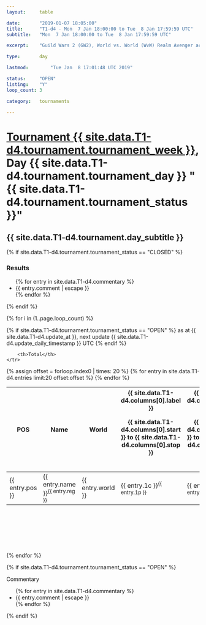 ```yaml
---
layout: 	table

date: 		"2019-01-07 18:05:00"
title: 		"T1-d4 - Mon  7 Jan 18:00:00 to Tue  8 Jan 17:59:59 UTC"
subtitle: 	"Mon  7 Jan 18:00:00 to Tue  8 Jan 17:59:59 UTC"

excerpt:    "Guild Wars 2 (GW2), World vs. World (WvW) Realm Avenger achivement Tournament. \"Every Kill Counts\""

type:       day

lastmod: 		"Tue Jan  8 17:01:48 UTC 2019"

status:     "OPEN"
listing:    "Y"
loop_count: 3

category: 	tournaments

---
```

<div class="table_header">
    <h1><a href="{{ site.data.T1-d4.tournament.week_url }}">Tournament {{ site.data.T1-d4.tournament.tournament_week }}</a>, Day {{ site.data.T1-d4.tournament.tournament_day }} "{{ site.data.T1-d4.tournament.tournament_status }}"</h1>
    <h2>{{ site.data.T1-d4.tournament.day_subtitle }}</h2> 
</div>

{% if site.data.T1-d4.tournament.tournament_status == "CLOSED" %} 
<div class="commentary">
  <h3>Results</h3>
  <ul>
    {% for entry in site.data.T1-d4.commentary %}
    <li class="commentary_list">{{ entry.comment | escape }}</li>
    {% endfor %}
  </ul>
</div>
{% endif %}


{% for i in (1..page.loop_count) %}

{% if site.data.T1-d4.tournament.tournament_status == "OPEN" %} 
<span class="table_nextupdate">as at {{ site.data.T1-d4.update_at }}, next update {{ site.data.T1-d4.update_daily_timestamp }} UTC</span> 
{% endif %}

<table class="day_table">
  <colgroup>
    <col style="width:18px">
    <col style="width:55px">
    <col style="width:55px">
    <col style="width:12px">
    <col style="width:12px">
    <col style="width:12px">
    <col style="width:12px">
    <col style="width:12px">
    <col style="width:12px">
    <col style="width:12px">
    <col style="width:12px">
    <col style="width:12px">
    <col style="width:12px">
    <col style="width:12px">
    <col style="width:12px">
    <col style="width:12px">
    <col style="width:12px">
    <col style="width:12px">
    <col style="width:12px">
    <col style="width:12px">
    <col style="width:12px">
    <col style="width:12px">
    <col style="width:12px">
    <col style="width:12px">
    <col style="width:12px">
    <col style="width:12px">
    <col style="width:12px">
    <col style="width:18px">
  </colgroup>  
  <thead>
    <tr>
        <th>POS</th>
        <th class="AlignLeft">Name</th>
        <th class="AlignLeft">World</th>

<th><div class="label">{{ site.data.T1-d4.columns[0].label }}<p class="onhover">{{ site.data.T1-d4.columns[0].start }} to {{ site.data.T1-d4.columns[0].stop }}</p></div>​</th>
<th><div class="label">{{ site.data.T1-d4.columns[1].label }}<p class="onhover">{{ site.data.T1-d4.columns[1].start }} to {{ site.data.T1-d4.columns[1].stop }}</p></div>​</th>
<th><div class="label">{{ site.data.T1-d4.columns[2].label }}<p class="onhover">{{ site.data.T1-d4.columns[2].start }} to {{ site.data.T1-d4.columns[2].stop }}</p></div>​</th>
<th><div class="label">{{ site.data.T1-d4.columns[3].label }}<p class="onhover">{{ site.data.T1-d4.columns[3].start }} to {{ site.data.T1-d4.columns[3].stop }}</p></div>​</th>
<th><div class="label">{{ site.data.T1-d4.columns[4].label }}<p class="onhover">{{ site.data.T1-d4.columns[4].start }} to {{ site.data.T1-d4.columns[4].stop }}</p></div>​</th>
<th><div class="label">{{ site.data.T1-d4.columns[5].label }}<p class="onhover">{{ site.data.T1-d4.columns[5].start }} to {{ site.data.T1-d4.columns[5].stop }}</p></div>​</th>
<th><div class="label">{{ site.data.T1-d4.columns[6].label }}<p class="onhover">{{ site.data.T1-d4.columns[6].start }} to {{ site.data.T1-d4.columns[6].stop }}</p></div>​</th>
<th><div class="label">{{ site.data.T1-d4.columns[7].label }}<p class="onhover">{{ site.data.T1-d4.columns[7].start }} to {{ site.data.T1-d4.columns[7].stop }}</p></div>​</th>
<th><div class="label">{{ site.data.T1-d4.columns[8].label }}<p class="onhover">{{ site.data.T1-d4.columns[8].start }} to {{ site.data.T1-d4.columns[8].stop }}</p></div>​</th>
<th><div class="label">{{ site.data.T1-d4.columns[9].label }}<p class="onhover">{{ site.data.T1-d4.columns[9].start }} to {{ site.data.T1-d4.columns[9].stop }}</p></div>​</th>
<th><div class="label">{{ site.data.T1-d4.columns[10].label }}<p class="onhover">{{ site.data.T1-d4.columns[10].start }} to {{ site.data.T1-d4.columns[10].stop }}</p></div>​</th>

<th><div class="label">{{ site.data.T1-d4.columns[11].label }}<p class="onhover">{{ site.data.T1-d4.columns[11].start }} to {{ site.data.T1-d4.columns[11].stop }}</p></div>​</th>
<th><div class="label">{{ site.data.T1-d4.columns[12].label }}<p class="onhover">{{ site.data.T1-d4.columns[12].start }} to {{ site.data.T1-d4.columns[12].stop }}</p></div>​</th>
<th><div class="label">{{ site.data.T1-d4.columns[13].label }}<p class="onhover">{{ site.data.T1-d4.columns[13].start }} to {{ site.data.T1-d4.columns[13].stop }}</p></div>​</th>
<th><div class="label">{{ site.data.T1-d4.columns[14].label }}<p class="onhover">{{ site.data.T1-d4.columns[14].start }} to {{ site.data.T1-d4.columns[14].stop }}</p></div>​</th>
<th><div class="label">{{ site.data.T1-d4.columns[15].label }}<p class="onhover">{{ site.data.T1-d4.columns[15].start }} to {{ site.data.T1-d4.columns[15].stop }}</p></div>​</th>
<th><div class="label">{{ site.data.T1-d4.columns[16].label }}<p class="onhover">{{ site.data.T1-d4.columns[16].start }} to {{ site.data.T1-d4.columns[16].stop }}</p></div>​</th>
<th><div class="label">{{ site.data.T1-d4.columns[17].label }}<p class="onhover">{{ site.data.T1-d4.columns[17].start }} to {{ site.data.T1-d4.columns[17].stop }}</p></div>​</th>
<th><div class="label">{{ site.data.T1-d4.columns[18].label }}<p class="onhover">{{ site.data.T1-d4.columns[18].start }} to {{ site.data.T1-d4.columns[18].stop }}</p></div>​</th>
<th><div class="label">{{ site.data.T1-d4.columns[19].label }}<p class="onhover">{{ site.data.T1-d4.columns[19].start }} to {{ site.data.T1-d4.columns[19].stop }}</p></div>​</th>
<th><div class="label">{{ site.data.T1-d4.columns[20].label }}<p class="onhover">{{ site.data.T1-d4.columns[20].start }} to {{ site.data.T1-d4.columns[20].stop }}</p></div>​</th>

<th><div class="label">{{ site.data.T1-d4.columns[21].label }}<p class="onhover">{{ site.data.T1-d4.columns[21].start }} to {{ site.data.T1-d4.columns[21].stop }}</p></div>​</th>
<th><div class="label">{{ site.data.T1-d4.columns[22].label }}<p class="onhover">{{ site.data.T1-d4.columns[22].start }} to {{ site.data.T1-d4.columns[22].stop }}</p></div>​</th>
<th><div class="label">{{ site.data.T1-d4.columns[23].label }}<p class="onhover">{{ site.data.T1-d4.columns[23].start }} to {{ site.data.T1-d4.columns[23].stop }}</p></div>​</th>

        <th>Total</th>
    </tr>
  </thead>
  {% assign offset = forloop.index0 | times: 20 %}
<tbody>
{% for entry in site.data.T1-d4.entries limit:20 offset:offset %}
  <tr>
    <td class="pl{{ entry.pos }}">{{ entry.pos }}</td>
    <td class="AlignLeft">{{ entry.name }}<sup>{{ entry.reg }}</sup></td>
    <td class="AlignLeft">{{ entry.world }}</td>
    <td class="pl{{ entry.1p }}">{{ entry.1c }}<sup>{{ entry.1p }}</sup></td>
    <td class="pl{{ entry.2p }}">{{ entry.2c }}<sup>{{ entry.2p }}</sup></td>
    <td class="pl{{ entry.3p }}">{{ entry.3c }}<sup>{{ entry.3p }}</sup></td>
    <td class="pl{{ entry.4p }}">{{ entry.4c }}<sup>{{ entry.4p }}</sup></td>
    <td class="pl{{ entry.5p }}">{{ entry.5c }}<sup>{{ entry.5p }}</sup></td>
    <td class="pl{{ entry.6p }}">{{ entry.6c }}<sup>{{ entry.6p }}</sup></td>
    <td class="pl{{ entry.7p }}">{{ entry.7c }}<sup>{{ entry.7p }}</sup></td>
    <td class="pl{{ entry.8p }}">{{ entry.8c }}<sup>{{ entry.8p }}</sup></td>
    <td class="pl{{ entry.9p }}">{{ entry.9c }}<sup>{{ entry.9p }}</sup></td>
    <td class="pl{{ entry.10p }}">{{ entry.10c }}<sup>{{ entry.10p }}</sup></td>
    <td class="pl{{ entry.11p }}">{{ entry.11c }}<sup>{{ entry.11p }}</sup></td>
    <td class="pl{{ entry.12p }}">{{ entry.12c }}<sup>{{ entry.12p }}</sup></td>
    <td class="pl{{ entry.13p }}">{{ entry.13c }}<sup>{{ entry.13p }}</sup></td>
    <td class="pl{{ entry.14p }}">{{ entry.14c }}<sup>{{ entry.14p }}</sup></td>
    <td class="pl{{ entry.15p }}">{{ entry.15c }}<sup>{{ entry.15p }}</sup></td>
    <td class="pl{{ entry.16p }}">{{ entry.16c }}<sup>{{ entry.16p }}</sup></td>
    <td class="pl{{ entry.17p }}">{{ entry.17c }}<sup>{{ entry.17p }}</sup></td>
    <td class="pl{{ entry.18p }}">{{ entry.18c }}<sup>{{ entry.18p }}</sup></td>
    <td class="pl{{ entry.19p }}">{{ entry.19c }}<sup>{{ entry.19p }}</sup></td>
    <td class="pl{{ entry.20p }}">{{ entry.20c }}<sup>{{ entry.20p }}</sup></td>
    <td class="pl{{ entry.21p }}">{{ entry.21c }}<sup>{{ entry.21p }}</sup></td>
    <td class="pl{{ entry.22p }}">{{ entry.22c }}<sup>{{ entry.22p }}</sup></td>
    <td class="pl{{ entry.23p }}">{{ entry.23c }}<sup>{{ entry.23p }}</sup></td>
    <td class="pl{{ entry.24p }}">{{ entry.24c }}<sup>{{ entry.24p }}</sup></td>
    <td>{{ entry.total }}</td>
  </tr>
{% endfor %}  
</tbody>
</table>
<div class="leaderboard">
  <script async src="//pagead2.googlesyndication.com/pagead/js/adsbygoogle.js"></script>
  <!-- 728x90 -->
  <ins class="adsbygoogle"
       style="display:inline-block;width:728px;height:90px"
       data-ad-client="ca-pub-3274917281288240"
       data-ad-slot="3870538733"></ins>
  <script>
  (adsbygoogle = window.adsbygoogle || []).push({});
  </script>    
</div>
<br />
{% endfor %}

{% if site.data.T1-d4.tournament.tournament_status == "OPEN" %} 
<div class="commentary">
  <span class="commentary_title">Commentary</span>
  <ul>
    {% for entry in site.data.T1-d4.commentary %}
    <li class="commentary_list">{{ entry.comment | escape }}</li>
    {% endfor %}
  </ul>
</div>
{% endif %}


